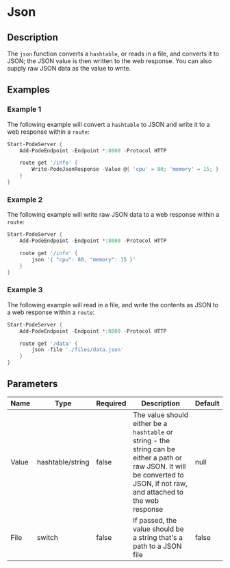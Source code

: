 # Json

## Description

The `json` function converts a `hashtable`, or reads in a file, and converts it to JSON; the JSON value is then written to the web response. You can also supply raw JSON data as the value to write.

## Examples

### Example 1

The following example will convert a `hashtable` to JSON and write it to a web response within a `route`:

```powershell
Start-PodeServer {
    Add-PodeEndpoint -Endpoint *:8080 -Protocol HTTP

    route get '/info' {
        Write-PodeJsonResponse -Value @{ 'cpu' = 80; 'memory' = 15; }
    }
}
```

### Example 2

The following example will write raw JSON data to a web response within a `route`:

```powershell
Start-PodeServer {
    Add-PodeEndpoint -Endpoint *:8080 -Protocol HTTP

    route get '/info' {
        json '{ "cpu": 80, "memory": 15 }'
    }
}
```

### Example 3

The following example will read in a file, and write the contents as JSON to a web response within a `route`:

```powershell
Start-PodeServer {
    Add-PodeEndpoint -Endpoint *:8080 -Protocol HTTP

    route get '/data' {
        json -file './files/data.json'
    }
}
```

## Parameters

| Name | Type | Required | Description | Default |
| ---- | ---- | -------- | ----------- | ------- |
| Value | hashtable/string | false | The value should either be a `hashtable` or string - the string can be either a path or raw JSON. It will be converted to JSON, if not raw, and attached to the web response | null |
| File | switch | false | If passed, the value should be a string that's a path to a JSON file | false |
